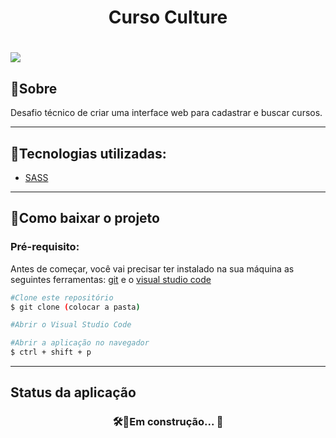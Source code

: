 <h1 align="center">
    Curso Culture
</h1>

<h1>
    <img align="center" src="https://media.giphy.com/media/R1lsJJjnWDte4ywMKo/giphy.gif">
</h1>

## 📑Sobre
Desafio técnico de criar uma interface web para cadastrar e buscar cursos.

---

## 🚀Tecnologias utilizadas:

- [SASS](https://sass-lang.com/)

---

## 📌Como baixar o projeto
### Pré-requisito:

Antes de começar, você vai precisar ter instalado na sua máquina as seguintes ferramentas:
[git](https://git-scm.com/downloads) e o [visual studio code](https://code.visualstudio.com/)


```bash
#Clone este repositório
$ git clone (colocar a pasta)

#Abrir o Visual Studio Code

#Abrir a aplicação no navegador
$ ctrl + shift + p
```
---

## Status da aplicação

<h3 align="center">
    🛠🔧Em construção... 🚧
</h3>

